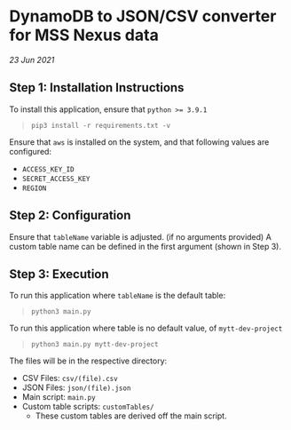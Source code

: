 # DynamoDB to JSON/CSV converter for MSS Nexus data
_23 Jun 2021_

## Step 1: Installation Instructions
To install this application, ensure that `python >= 3.9.1`
> `pip3 install -r requirements.txt -v`

Ensure that `aws` is installed on the system, and that following values are configured:
* `ACCESS_KEY_ID`
* `SECRET_ACCESS_KEY`
* `REGION`

## Step 2: Configuration
Ensure that `tableName` variable is adjusted. (if no arguments provided)
A custom table name can be defined in the first argument (shown in Step 3).

## Step 3: Execution
To run this application where `tableName` is the default table:
> `python3 main.py`

To run this application where table is no default value, of `mytt-dev-project`
> `python3 main.py mytt-dev-project`

The files will be in the respective directory:
* CSV Files: `csv/(file).csv`
* JSON Files: `json/(file).json`
* Main script: `main.py`
* Custom table scripts: `customTables/`
  * These custom tables are derived off the main script.